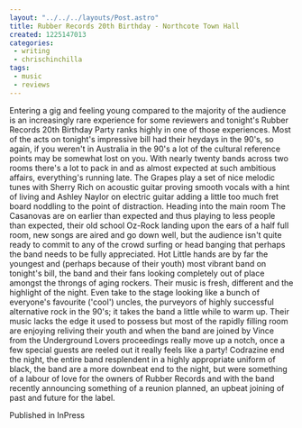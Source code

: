 ```yaml
---
layout: "../../../layouts/Post.astro"
title: Rubber Records 20th Birthday - Northcote Town Hall
created: 1225147013
categories:
 - writing
 - chrischinchilla
tags: 
 - music 
 - reviews
---
```


Entering a gig and feeling young compared to the majority of the audience is an increasingly rare experience for some reviewers and tonight's Rubber Records 20th Birthday Party ranks highly in one of those experiences. Most of the acts on tonight's impressive bill had their heydays in the 90's, so again, if you weren't in Australia in the 90's a lot of the cultural reference points may be somewhat lost on you. With nearly twenty bands across two rooms there's a lot to pack in and as almost expected at such ambitious affairs, everything's running late. The Grapes play a set of nice melodic tunes with Sherry Rich on acoustic guitar proving smooth vocals with a hint of living and Ashley Naylor on electric guitar adding a little too much fret board noddling to the point of distraction. Heading into the main room The Casanovas are on earlier than expected and thus playing to less people than expected, their old school Oz-Rock landing upon the ears of a half full room, new songs are aired and go down well, but the audience isn't quite ready to commit to any of the crowd surfing or head banging that perhaps the band needs to be fully appreciated. Hot Little hands are by far the youngest and (perhaps because of their youth) most vibrant band on tonight's bill, the band and their fans looking completely out of place amongst the throngs of aging rockers. Their music is fresh, different and the highlight of the night. Even take to the stage looking like a bunch of everyone's favourite ('cool') uncles, the purveyors of highly successful alternative rock in the 90's; it takes the band a little while to warm up. Their music lacks the edge it used to possess but most of the rapidly filling room are enjoying reliving their youth and when the band are joined by Vince from the Underground Lovers proceedings really move up a notch, once a few special guests are reeled out it really feels like a party! Codrazine end the night, the entire band resplendent in a highly appropriate uniform of black, the band are a more downbeat end to the night, but were something of a labour of love for the owners of Rubber Records and with the band recently announcing something of a reunion planned, an upbeat joining of past and future for the label.

Published in InPress
